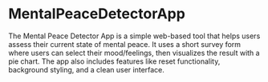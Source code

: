 # MentalPeaceDetectorApp
The Mental Peace Detector App is a simple web-based tool that helps users assess their current state of mental peace. It uses a short survey form where users can select their mood/feelings, then visualizes the result with a pie chart. The app also includes features like reset functionality, background styling, and a clean user interface.
